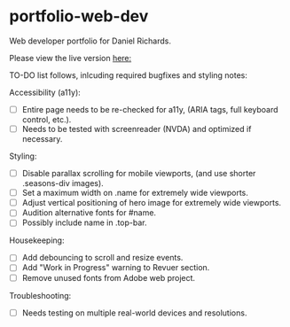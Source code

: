 # portfolio-web-dev
Web developer portfolio for Daniel Richards.

Please view the live version [here:](https://drichards211.github.io/portfolio-web-dev/)


TO-DO list follows, inlcuding required bugfixes and styling notes:

Accessibility (a11y):
  * [ ] Entire page needs to be re-checked for a11y, (ARIA tags, full keyboard control, etc.).
  * [ ] Needs to be tested with screenreader (NVDA) and optimized if necessary.
   
Styling:
  * [ ] Disable parallax scrolling for mobile viewports, (and use shorter .seasons-div images).
  * [ ] Set a maximum width on .name for extremely wide viewports. 
  * [ ] Adjust vertical positioning of hero image for extremely wide viewports.
  * [ ] Audition alternative fonts for #name.
  * [ ] Possibly include name in .top-bar.
  
Housekeeping:
  * [ ] Add debouncing to scroll and resize events.
  * [ ] Add "Work in Progress" warning to Revuer section.
  * [ ] Remove unused fonts from Adobe web project.
     
Troubleshooting:
  * [ ] Needs testing on multiple real-world devices and resolutions.
  
